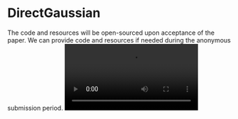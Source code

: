 # DirectGaussian
The code and resources will be open-sourced upon acceptance of the paper. We can provide code and resources if needed during the anonymous submission period.
[<video src="https://github.com/HallingDong/DirectGaussian/blob/main/scr/video.mp4"></video>](https://github.com/user-attachments/assets/adbf8f08-e9a2-461e-81f0-84a3690a6c34)
